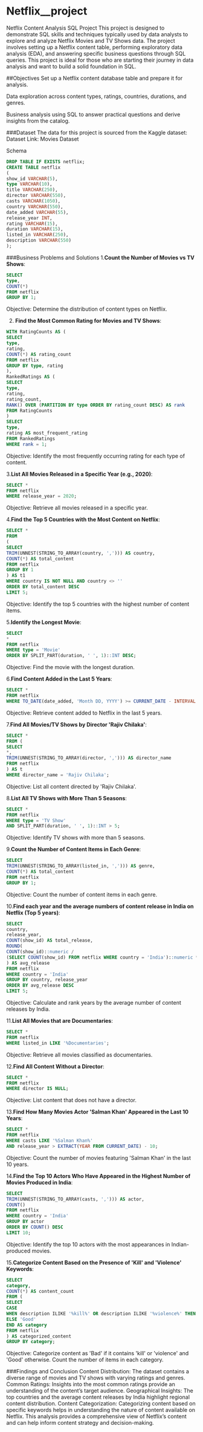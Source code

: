 # Netflix__project
Netflix Content Analysis SQL Project
This project is designed to demonstrate SQL skills and techniques typically used by data analysts to explore and analyze Netflix Movies and TV Shows data. The project involves setting up a Netflix content table, performing exploratory data analysis (EDA), and answering specific business questions through SQL queries. This project is ideal for those who are starting their journey in data analysis and want to build a solid foundation in SQL.

##Objectives
Set up a Netflix content database table and prepare it for analysis.

Data exploration across content types, ratings, countries, durations, and genres.

Business analysis using SQL to answer practical questions and derive insights from the catalog.

###Dataset
The data for this project is sourced from the Kaggle dataset:
Dataset Link: Movies Dataset

Schema
```sql
DROP TABLE IF EXISTS netflix;
CREATE TABLE netflix
(
show_id VARCHAR(5),
type VARCHAR(10),
title VARCHAR(250),
director VARCHAR(550),
casts VARCHAR(1050),
country VARCHAR(550),
date_added VARCHAR(55),
release_year INT,
rating VARCHAR(15),
duration VARCHAR(15),
listed_in VARCHAR(250),
description VARCHAR(550)
);
```

###Business Problems and Solutions
1.**Count the Number of Movies vs TV Shows**:
```sql
SELECT
type,
COUNT(*)
FROM netflix
GROUP BY 1;
```
Objective: Determine the distribution of content types on Netflix.

2. **Find the Most Common Rating for Movies and TV Shows**:
```sql
WITH RatingCounts AS (
SELECT
type,
rating,
COUNT(*) AS rating_count
FROM netflix
GROUP BY type, rating
),
RankedRatings AS (
SELECT
type,
rating,
rating_count,
RANK() OVER (PARTITION BY type ORDER BY rating_count DESC) AS rank
FROM RatingCounts
)
SELECT
type,
rating AS most_frequent_rating
FROM RankedRatings
WHERE rank = 1;
```
Objective: Identify the most frequently occurring rating for each type of content.

3.**List All Movies Released in a Specific Year (e.g., 2020)**:
```sql
SELECT *
FROM netflix
WHERE release_year = 2020;
```
Objective: Retrieve all movies released in a specific year.

4.**Find the Top 5 Countries with the Most Content on Netflix**:
```sql
SELECT *
FROM
(
SELECT
TRIM(UNNEST(STRING_TO_ARRAY(country, ','))) AS country,
COUNT(*) AS total_content
FROM netflix
GROUP BY 1
) AS t1
WHERE country IS NOT NULL AND country <> ''
ORDER BY total_content DESC
LIMIT 5;
````
Objective: Identify the top 5 countries with the highest number of content items.

5.**Identify the Longest Movie**:
```sql
SELECT
*
FROM netflix
WHERE type = 'Movie'
ORDER BY SPLIT_PART(duration, ' ', 1)::INT DESC;
```
Objective: Find the movie with the longest duration.

6.**Find Content Added in the Last 5 Years**:
```sql
SELECT *
FROM netflix
WHERE TO_DATE(date_added, 'Month DD, YYYY') >= CURRENT_DATE - INTERVAL '5 years';
```
Objective: Retrieve content added to Netflix in the last 5 years.

7.**Find All Movies/TV Shows by Director 'Rajiv Chilaka'**:
```sql
SELECT *
FROM (
SELECT
*,
TRIM(UNNEST(STRING_TO_ARRAY(director, ','))) AS director_name
FROM netflix
) AS t
WHERE director_name = 'Rajiv Chilaka';
```
Objective: List all content directed by 'Rajiv Chilaka'.


8.**List All TV Shows with More Than 5 Seasons**:
```sql
SELECT *
FROM netflix
WHERE type = 'TV Show'
AND SPLIT_PART(duration, ' ', 1)::INT > 5;
```
Objective: Identify TV shows with more than 5 seasons.

9.**Count the Number of Content Items in Each Genre**:
```sql
SELECT
TRIM(UNNEST(STRING_TO_ARRAY(listed_in, ','))) AS genre,
COUNT(*) AS total_content
FROM netflix
GROUP BY 1;
```
Objective: Count the number of content items in each genre.

10.**Find each year and the average numbers of content release in India on Netflix (Top 5 years)**:
```sql
SELECT
country,
release_year,
COUNT(show_id) AS total_release,
ROUND(
COUNT(show_id)::numeric /
(SELECT COUNT(show_id) FROM netflix WHERE country = 'India')::numeric * 100, 2
) AS avg_release
FROM netflix
WHERE country = 'India'
GROUP BY country, release_year
ORDER BY avg_release DESC
LIMIT 5;
```
Objective: Calculate and rank years by the average number of content releases by India.

11.**List All Movies that are Documentaries**:
```sql
SELECT *
FROM netflix
WHERE listed_in LIKE '%Documentaries';
```
Objective: Retrieve all movies classified as documentaries.

12.**Find All Content Without a Director**:
```sql
SELECT *
FROM netflix
WHERE director IS NULL;
```
Objective: List content that does not have a director.

13.**Find How Many Movies Actor 'Salman Khan' Appeared in the Last 10 Years**:
```sql
SELECT *
FROM netflix
WHERE casts LIKE '%Salman Khan%'
AND release_year > EXTRACT(YEAR FROM CURRENT_DATE) - 10;
```
Objective: Count the number of movies featuring 'Salman Khan' in the last 10 years.

14.**Find the Top 10 Actors Who Have Appeared in the Highest Number of Movies Produced in India**:
```sql
SELECT
TRIM(UNNEST(STRING_TO_ARRAY(casts, ','))) AS actor,
COUNT()
FROM netflix
WHERE country = 'India'
GROUP BY actor
ORDER BY COUNT() DESC
LIMIT 10;
```
Objective: Identify the top 10 actors with the most appearances in Indian-produced movies.

15.**Categorize Content Based on the Presence of 'Kill' and 'Violence' Keywords**:
```sql
SELECT
category,
COUNT(*) AS content_count
FROM (
SELECT
CASE
WHEN description ILIKE '%kill%' OR description ILIKE '%violence%' THEN 'Bad'
ELSE 'Good'
END AS category
FROM netflix
) AS categorized_content
GROUP BY category;
```
Objective: Categorize content as 'Bad' if it contains 'kill' or 'violence' and 'Good' otherwise. Count the number of items in each category.

###Findings and Conclusion
Content Distribution: The dataset contains a diverse range of movies and TV shows with varying ratings and genres.
Common Ratings: Insights into the most common ratings provide an understanding of the content’s target audience.
Geographical Insights: The top countries and the average content releases by India highlight regional content distribution.
Content Categorization: Categorizing content based on specific keywords helps in understanding the nature of content available on Netflix.
This analysis provides a comprehensive view of Netflix’s content and can help inform content strategy and decision-making.
